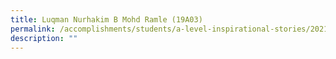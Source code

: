 ```yaml
---
title: Luqman Nurhakim B Mohd Ramle (19A03)
permalink: /accomplishments/students/a-level-inspirational-stories/2021/nurhakim/
description: ""
---
```

